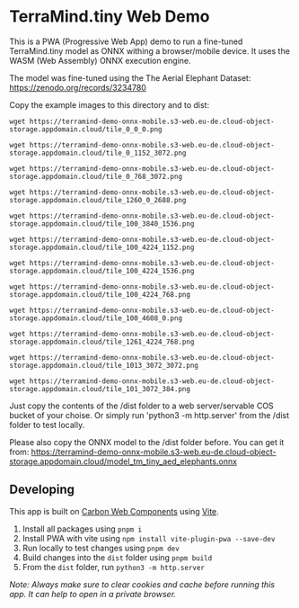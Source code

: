 # TerraMind.tiny Web Demo

This is a PWA (Progressive Web App) demo to run a fine-tuned TerraMind.tiny model as ONNX withing a browser/mobile device. It uses the WASM (Web Assembly) ONNX execution engine.

The model was fine-tuned using the The Aerial Elephant Dataset: https://zenodo.org/records/3234780

Copy the example images to this directory and to dist:

```
wget https://terramind-demo-onnx-mobile.s3-web.eu-de.cloud-object-storage.appdomain.cloud/tile_0_0_0.png

wget https://terramind-demo-onnx-mobile.s3-web.eu-de.cloud-object-storage.appdomain.cloud/tile_0_1152_3072.png

wget https://terramind-demo-onnx-mobile.s3-web.eu-de.cloud-object-storage.appdomain.cloud/tile_0_768_3072.png

wget https://terramind-demo-onnx-mobile.s3-web.eu-de.cloud-object-storage.appdomain.cloud/tile_1260_0_2688.png

wget https://terramind-demo-onnx-mobile.s3-web.eu-de.cloud-object-storage.appdomain.cloud/tile_100_3840_1536.png

wget https://terramind-demo-onnx-mobile.s3-web.eu-de.cloud-object-storage.appdomain.cloud/tile_100_4224_1152.png

wget https://terramind-demo-onnx-mobile.s3-web.eu-de.cloud-object-storage.appdomain.cloud/tile_100_4224_1536.png

wget https://terramind-demo-onnx-mobile.s3-web.eu-de.cloud-object-storage.appdomain.cloud/tile_100_4224_768.png

wget https://terramind-demo-onnx-mobile.s3-web.eu-de.cloud-object-storage.appdomain.cloud/tile_100_4608_0.png

wget https://terramind-demo-onnx-mobile.s3-web.eu-de.cloud-object-storage.appdomain.cloud/tile_1261_4224_768.png

wget https://terramind-demo-onnx-mobile.s3-web.eu-de.cloud-object-storage.appdomain.cloud/tile_1013_3072_3072.png

wget https://terramind-demo-onnx-mobile.s3-web.eu-de.cloud-object-storage.appdomain.cloud/tile_101_3072_384.png
```

Just copy the contents of the /dist folder to a web server/servable COS bucket of your choise. Or simply run 'python3 -m http.server' from the /dist folder to test locally.

Please also copy the ONNX model to the /dist folder before. You can get it from: https://terramind-demo-onnx-mobile.s3-web.eu-de.cloud-object-storage.appdomain.cloud/model_tm_tiny_aed_elephants.onnx

## Developing

This app is built on [Carbon Web Components](https://carbondesignsystem.com/developing/frameworks/web-components/) using [Vite](https://vite.dev/).

1. Install all packages using `pnpm i`
2. Install PWA with vite using `npm install vite-plugin-pwa --save-dev`
3. Run locally to test changes using `pnpm dev`
4. Build changes into the `dist` folder using `pnpm build`
5. From the `dist` folder, run `python3 -m http.server`

_Note: Always make sure to clear cookies and cache before running this app. It can help to open in a private browser._
